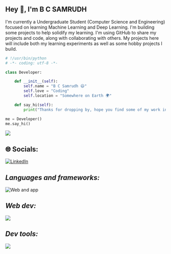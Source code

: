 ## Hey 👋, I'm B C SAMRUDH 

I'm currently a Undergraduate Student (Computer Science and Engineering) focused on learning Machine Learning and Deep Learning. I'm building some projects to help solidify my learning.
I'm using GitHub to share my projects and code, along with collaborating with others. My projects here will include both my learning experiments as well as some hobby projects I build.  

```python
# !/usr/bin/python
# -*- coding: utf-8 -*-

class Developer:

    def __init__(self):
        self.name = "B C Samrudh 😄"
        self.love = "Coding"
        self.location = "Somewhere on Earth 🌍"

    def say_hi(self):
        print("Thanks for dropping by, hope you find some of my work interesting.")

me = Developer()
me.say_hi()
```


![](https://quotes-github-readme.vercel.app/api?type=horizontal&theme=radical)
## 🌐 Socials:
[![LinkedIn](https://img.shields.io/badge/LinkedIn-%230077B5.svg?logo=linkedin&logoColor=white)](https://linkedin.com/in/bcsamrudh) 

## *Languages and frameworks:*
![Web and app](https://skillicons.dev/icons?i=c,cpp,py,r,pytorch,tensorflow,kafka&theme=dark)

## *Web dev:*
![](https://skillicons.dev/icons?i=js,react,nextjs,nodejs,firebase,flask,mongodb&theme=dark)

## *Dev tools:*
![](https://skillicons.dev/icons?i=vscode,github,git,postman&theme=dark)

